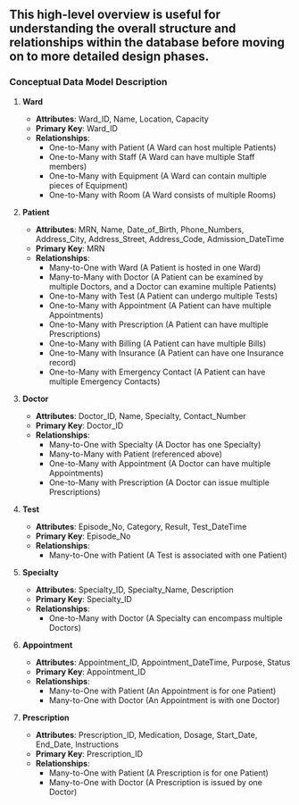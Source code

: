 
##  This high-level overview is useful for understanding the overall structure and relationships within the database before moving on to more detailed design phases. 

### **Conceptual Data Model Description**

1. **Ward**
   - **Attributes**: Ward_ID, Name, Location, Capacity
   - **Primary Key**: Ward_ID
   - **Relationships**:
     - One-to-Many with Patient (A Ward can host multiple Patients)
     - One-to-Many with Staff (A Ward can have multiple Staff members)
     - One-to-Many with Equipment (A Ward can contain multiple pieces of Equipment)
     - One-to-Many with Room (A Ward consists of multiple Rooms)

2. **Patient**
   - **Attributes**: MRN, Name, Date_of_Birth, Phone_Numbers, Address_City, Address_Street, Address_Code, Admission_DateTime
   - **Primary Key**: MRN
   - **Relationships**:
     - Many-to-One with Ward (A Patient is hosted in one Ward)
     - Many-to-Many with Doctor (A Patient can be examined by multiple Doctors, and a Doctor can examine multiple Patients)
     - One-to-Many with Test (A Patient can undergo multiple Tests)
     - One-to-Many with Appointment (A Patient can have multiple Appointments)
     - One-to-Many with Prescription (A Patient can have multiple Prescriptions)
     - One-to-Many with Billing (A Patient can have multiple Bills)
     - One-to-Many with Insurance (A Patient can have one Insurance record)
     - One-to-Many with Emergency Contact (A Patient can have multiple Emergency Contacts)

3. **Doctor**
   - **Attributes**: Doctor_ID, Name, Specialty, Contact_Number
   - **Primary Key**: Doctor_ID
   - **Relationships**:
     - Many-to-One with Specialty (A Doctor has one Specialty)
     - Many-to-Many with Patient (referenced above)
     - One-to-Many with Appointment (A Doctor can have multiple Appointments)
     - One-to-Many with Prescription (A Doctor can issue multiple Prescriptions)

4. **Test**
   - **Attributes**: Episode_No, Category, Result, Test_DateTime
   - **Primary Key**: Episode_No
   - **Relationships**:
     - Many-to-One with Patient (A Test is associated with one Patient)

5. **Specialty**
   - **Attributes**: Specialty_ID, Specialty_Name, Description
   - **Primary Key**: Specialty_ID
   - **Relationships**:
     - One-to-Many with Doctor (A Specialty can encompass multiple Doctors)

6. **Appointment**
   - **Attributes**: Appointment_ID, Appointment_DateTime, Purpose, Status
   - **Primary Key**: Appointment_ID
   - **Relationships**:
     - Many-to-One with Patient (An Appointment is for one Patient)
     - Many-to-One with Doctor (An Appointment is with one Doctor)

7. **Prescription**
   - **Attributes**: Prescription_ID, Medication, Dosage, Start_Date, End_Date, Instructions
   - **Primary Key**: Prescription_ID
   - **Relationships**:
     - Many-to-One with Patient (A Prescription is for one Patient)
     - Many-to-One with Doctor (A Prescription is issued by one Doctor)







